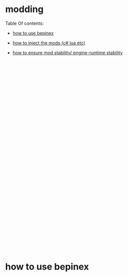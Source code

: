 # modding
Table Of contents:<br>
* <a href="#1"><p>how to use bepinex</p></a>
* <a href="#2"><p>how to inject the mods (c# lua etc)</p></a>
* <a href="#3"><p>how to  ensure mod stability/ engine-runtime stability</p></a>


<br>
<br>
<br>
<br>
<br>
<br>
<br>
<br>
<br>
<br>
<br>
<br>
<br>
<br>
 <h1 id="1" style="margin-top:400px;display:block;">how to use bepinex</h1>
